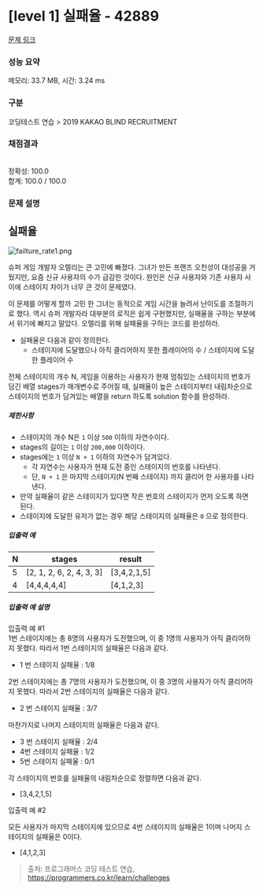 # [level 1] 실패율 - 42889 

[문제 링크](https://school.programmers.co.kr/learn/courses/30/lessons/42889) 

### 성능 요약

메모리: 33.7 MB, 시간: 3.24 ms

### 구분

코딩테스트 연습 > 2019 KAKAO BLIND RECRUITMENT

### 채점결과

<br/>정확성: 100.0<br/>합계: 100.0 / 100.0

### 문제 설명

<h2 style="user-select: auto;">실패율</h2>

<p style="user-select: auto;"><img src="https://grepp-programmers.s3.amazonaws.com/files/production/bde471d8ac/48ddf1cc-c4ea-499d-b431-9727ee799191.png" title="" alt="failture_rate1.png" style="user-select: auto;"></p>

<p style="user-select: auto;">슈퍼 게임 개발자 오렐리는 큰 고민에 빠졌다. 그녀가 만든 프랜즈 오천성이 대성공을 거뒀지만, 요즘 신규 사용자의 수가 급감한 것이다. 원인은 신규 사용자와 기존 사용자 사이에 스테이지 차이가 너무 큰 것이 문제였다.</p>

<p style="user-select: auto;">이 문제를 어떻게 할까 고민 한 그녀는 동적으로 게임 시간을 늘려서 난이도를 조절하기로 했다. 역시 슈퍼 개발자라 대부분의 로직은 쉽게 구현했지만, 실패율을 구하는 부분에서 위기에 빠지고 말았다. 오렐리를 위해 실패율을 구하는 코드를 완성하라.</p>

<ul style="user-select: auto;">
<li style="user-select: auto;">실패율은 다음과 같이 정의한다.

<ul style="user-select: auto;">
<li style="user-select: auto;">스테이지에 도달했으나 아직 클리어하지 못한 플레이어의 수 / 스테이지에 도달한 플레이어 수</li>
</ul></li>
</ul>

<p style="user-select: auto;">전체 스테이지의 개수 N, 게임을 이용하는 사용자가 현재 멈춰있는 스테이지의 번호가 담긴 배열 stages가 매개변수로 주어질 때, 실패율이 높은 스테이지부터 내림차순으로 스테이지의 번호가 담겨있는 배열을 return 하도록 solution 함수를 완성하라.</p>

<h5 style="user-select: auto;">제한사항</h5>

<ul style="user-select: auto;">
<li style="user-select: auto;">스테이지의 개수 N은 <code style="user-select: auto;">1</code> 이상 <code style="user-select: auto;">500</code> 이하의 자연수이다.</li>
<li style="user-select: auto;">stages의 길이는 <code style="user-select: auto;">1</code> 이상 <code style="user-select: auto;">200,000</code> 이하이다.</li>
<li style="user-select: auto;">stages에는 <code style="user-select: auto;">1</code> 이상 <code style="user-select: auto;">N + 1</code> 이하의 자연수가 담겨있다.

<ul style="user-select: auto;">
<li style="user-select: auto;">각 자연수는 사용자가 현재 도전 중인 스테이지의 번호를 나타낸다.</li>
<li style="user-select: auto;">단, <code style="user-select: auto;">N + 1</code> 은 마지막 스테이지(N 번째 스테이지) 까지 클리어 한 사용자를 나타낸다.</li>
</ul></li>
<li style="user-select: auto;">만약 실패율이 같은 스테이지가 있다면 작은 번호의 스테이지가 먼저 오도록 하면 된다.</li>
<li style="user-select: auto;">스테이지에 도달한 유저가 없는 경우 해당 스테이지의 실패율은 <code style="user-select: auto;">0</code> 으로 정의한다.</li>
</ul>

<h5 style="user-select: auto;">입출력 예</h5>
<table class="table" style="user-select: auto;">
        <thead style="user-select: auto;"><tr style="user-select: auto;">
<th style="user-select: auto;">N</th>
<th style="user-select: auto;">stages</th>
<th style="user-select: auto;">result</th>
</tr>
</thead>
        <tbody style="user-select: auto;"><tr style="user-select: auto;">
<td style="user-select: auto;">5</td>
<td style="user-select: auto;">[2, 1, 2, 6, 2, 4, 3, 3]</td>
<td style="user-select: auto;">[3,4,2,1,5]</td>
</tr>
<tr style="user-select: auto;">
<td style="user-select: auto;">4</td>
<td style="user-select: auto;">[4,4,4,4,4]</td>
<td style="user-select: auto;">[4,1,2,3]</td>
</tr>
</tbody>
      </table>
<h5 style="user-select: auto;">입출력 예 설명</h5>

<p style="user-select: auto;">입출력 예 #1<br style="user-select: auto;">
1번 스테이지에는 총 8명의 사용자가 도전했으며, 이 중 1명의 사용자가 아직 클리어하지 못했다. 따라서 1번 스테이지의 실패율은 다음과 같다.</p>

<ul style="user-select: auto;">
<li style="user-select: auto;">1 번 스테이지 실패율 : 1/8</li>
</ul>

<p style="user-select: auto;">2번 스테이지에는 총 7명의 사용자가 도전했으며, 이 중 3명의 사용자가 아직 클리어하지 못했다. 따라서 2번 스테이지의 실패율은 다음과 같다.</p>

<ul style="user-select: auto;">
<li style="user-select: auto;">2 번 스테이지 실패율 : 3/7</li>
</ul>

<p style="user-select: auto;">마찬가지로 나머지 스테이지의 실패율은 다음과 같다.</p>

<ul style="user-select: auto;">
<li style="user-select: auto;">3 번 스테이지 실패율 : 2/4</li>
<li style="user-select: auto;">4번 스테이지 실패율 : 1/2</li>
<li style="user-select: auto;">5번 스테이지 실패율 : 0/1</li>
</ul>

<p style="user-select: auto;">각 스테이지의 번호를 실패율의 내림차순으로 정렬하면 다음과 같다.</p>

<ul style="user-select: auto;">
<li style="user-select: auto;">[3,4,2,1,5]</li>
</ul>

<p style="user-select: auto;">입출력 예 #2</p>

<p style="user-select: auto;">모든 사용자가 마지막 스테이지에 있으므로 4번 스테이지의 실패율은 1이며 나머지 스테이지의 실패율은 0이다.</p>

<ul style="user-select: auto;">
<li style="user-select: auto;">[4,1,2,3]</li>
</ul>


> 출처: 프로그래머스 코딩 테스트 연습, https://programmers.co.kr/learn/challenges